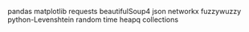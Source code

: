 pandas
matplotlib
requests
beautifulSoup4
json
networkx
fuzzywuzzy
python-Levenshtein
random
time
heapq
collections